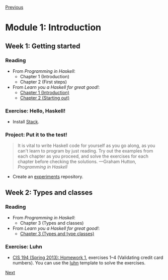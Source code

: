[Previous](/README.md)

# Module 1: Introduction

## Week 1: Getting started

### Reading

* From *Programming in Haskell*:
  - Chapter 1 (Introduction)
  - Chapter 2 (First steps)
* From *Learn you a Haskell for great good!*:
  - [Chapter 1 (Introduction)](http://learnyouahaskell.com/introduction)
  - [Chapter 2 (Starting out)](http://learnyouahaskell.com/starting-out)

### Exercise: Hello, Haskell!

* Install [Stack](https://haskellstack.org/).

### Project: Put it to the test!

> It is vital to write Haskell code for yourself as you go along, as you can't
> learn to program by just reading. Try out the examples from each chapter as
> you proceed, and solve the exercises for each chapter before checking the
> solutions.
> —Graham Hutton, *Programming in Haskell*

* Create an [experiments](/experiments/) repository.

## Week 2: Types and classes

### Reading

* From *Programming in Haskell*:
  - Chapter 3 (Types and classes)
* From *Learn you a Haskell for great good!*:
  - [Chapter 3 (Types and type classes)](http://learnyouahaskell.com/types-and-typeclasses)

### Exercise: Luhn

* [CIS 194 (Spring 2013): Homework 1][homework/01], exercises 1–4 (Validating
  credit card numbers). You can use the [luhn](/luhn/) template to solve the
  exercises.

[homework/01]: <https://www.cis.upenn.edu/~cis194/spring13/hw/01-intro.pdf>

[Next](/modules/02.md)
